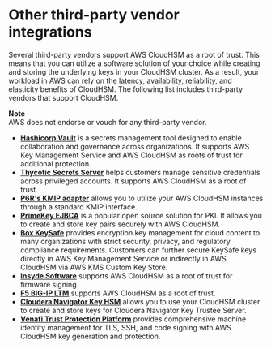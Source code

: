 # Other third\-party vendor integrations<a name="other-integrations"></a>

Several third\-party vendors support AWS CloudHSM as a root of trust\. This means that you can utilize a software solution of your choice while creating and storing the underlying keys in your CloudHSM cluster\. As a result, your workload in AWS can rely on the latency, availability, reliability, and elasticity benefits of CloudHSM\. The following list includes third\-party vendors that support CloudHSM\.

**Note**  
AWS does not endorse or vouch for any third\-party vendor\.
+ **[Hashicorp Vault](https://www.hashicorp.com)** is a secrets management tool designed to enable collaboration and governance across organizations\. It supports AWS Key Management Service and AWS CloudHSM as roots of trust for additional protection\.
+ **[Thycotic Secrets Server](https://thycotic.com)** helps customers manage sensitive credentials across privileged accounts\. It supports AWS CloudHSM as a root of trust\. 
+ **[P6R's KMIP adapter](https://www.p6r.com/software/ksg.html)** allows you to utilize your AWS CloudHSM instances through a standard KMIP interface\. 
+ **[PrimeKey EJBCA](https://aws.amazon.com/marketplace/seller-profile?id=7edf9048-58e6-4086-9d98-b8e0c1d78fce)** is a popular open source solution for PKI\. It allows you to create and store key pairs securely with AWS CloudHSM\. 
+ **[Box KeySafe](https://blog.box.com)** provides encryption key management for cloud content to many organizations with strict security, privacy, and regulatory compliance requirements\. Customers can further secure KeySafe keys directly in AWS Key Management Service or indirectly in AWS CloudHSM via AWS KMS Custom Key Store\.
+ **[Insyde Software](https://www.insyde.com)** supports AWS CloudHSM as a root of trust for firmware signing\. 
+ **[F5 BIG\-IP LTM](https://techdocs.f5.com)** supports AWS CloudHSM as a root of trust\. 
+ **[Cloudera Navigator Key HSM](https://www.cloudera.com)** allows you to use your CloudHSM cluster to create and store keys for Cloudera Navigator Key Trustee Server\. 
+ **[Venafi Trust Protection Platform](https://marketplace.venafi.com/details/aws-cloudhsm/)** provides comprehensive machine identity management for TLS, SSH, and code signing with AWS CloudHSM key generation and protection\.